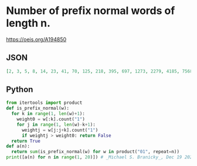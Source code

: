 # Number of prefix normal words of length n\.
https://oeis.org/A194850
## JSON
```JSON
[2, 3, 5, 8, 14, 23, 41, 70, 125, 218, 395, 697, 1273, 2279, 4185, 7568, 13997, 25500, 47414, 87024, 162456, 299947, 562345, 1043212, 1962589, 3657530, 6900717, 12910042, 24427486, 45850670, 86970163, 163756708, 311283363, 587739559, 1119581278, 2119042830]
```
## Python
```Python
from itertools import product
def is_prefix_normal(w):
  for k in range(1, len(w)+1):
    weight0 = w[:k].count("1")
    for j in range(1, len(w)-k+1):
      weightj = w[j:j+k].count("1")
      if weightj > weight0: return False
  return True
def a(n):
  return sum(is_prefix_normal(w) for w in product("01", repeat=n))
print([a(n) for n in range(1, 20)]) # _Michael S. Branicky_, Dec 19 2020
```
